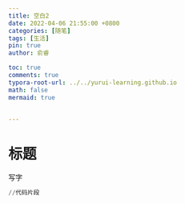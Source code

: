 ```yaml
---
title: 空白2
date: 2022-04-06 21:55:00 +0800
categories: [随笔]
tags: [生活]
pin: true
author: 俞睿

toc: true
comments: true
typora-root-url: ../../yurui-learning.github.io
math: false
mermaid: true


---
```


# 标题


写字
```python
//代码片段


```
